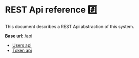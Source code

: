# REST Api reference #️⃣

This document describes a REST Api abstraction of this system.

**Base url:** /api

- [Users api](./01_Users/index.md)
- [Token api](./02_Token/index.md)